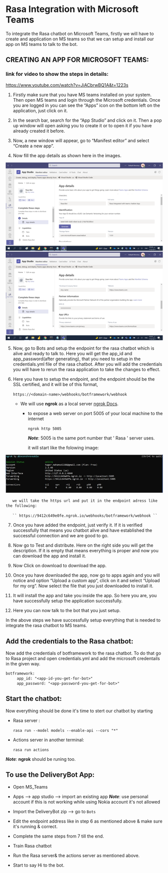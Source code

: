 # Rasa Integration with Microsoft Teams
To integrate the Rasa chatbot on Microsoft Teams, firstly we will have to create and application on MS teams so that we can setup and install our app on MS teams to talk to the bot.
 
## CREATING AN APP FOR MICROSOFT TEAMS:

### link for video to show the steps in details: 

https://www.youtube.com/watch?v=JiACbrwBQ1A&t=1223s

1. Firstly make sure that you have MS teams installed on your system. Then open MS teams and login through the Microsoft credentials. Once you are logged in you can see the “Apps” icon on the bottom left on the application, just click on it.

2. In the search bar, search for the “App Studio” and click on it. Then a pop up window will open asking you to create it or to open it if you have already created it before.

3. Now, a new window will appear, go to “Manifest editor” and select “Create a new app”.

4. Now fill the app details as shown here in the images.

![App Details](https://github.com/ayaallaa/Delivery-Chatbot/blob/main/Rasa_Chatbot/images/App%20details1.png?raw=true)
![App Details](https://github.com/ayaallaa/Delivery-Chatbot/blob/main/Rasa_Chatbot/images/App%20details2.png?raw=true)

5. Now, go to Bots and setup the endpoint for the rasa chatbot which is alive and ready to talk to. Here you will get the app_id and app_password(after generating), that you need to setup in the credentials.yml file of the rasa chatbot. After you will add the credentials you will have to rerun the rasa application to take the changes to effect.

6. Here you have to setup the endpoint, and the endpoint should be the SSL certified, and it will be of this format,

   ``https://<domain-name>/webhooks/botframework/webhook ``

   - We will use **ngrok** as a local server [ngrok Docs](https://ngrok.com/docs).

     - to expose a web server on port 5005 of your local machine to the internet 

       `` ngrok http 5005 `` 

       **_Note_**: 5005 is the same port number that ' Rasa ' server uses. 
      
       it will start like the folowing image:

![ngrok](https://github.com/ayaallaa/Delivery-Chatbot/blob/main/Rasa_Chatbot/images/ngrok.jpeg?raw=true)
       
       we will take the https url and put it in the endpoint adress like the following: 
       
       `` https://9412c649e0fe.ngrok.io/webhooks/botframework/webhook ``

7. Once you have added the endpoint, just verify it. If it is verified successfully that means you chatbot alive and have established the successful connection and we are good to go.

8. Now go to Test and distribute. Here on the right side you will get the description. If it is empty that means everything is proper and now you can download the app and install it.

9. Now Click on download to download the app.

10. Once you have downloaded the app, now go to apps again and you will notice and option “Upload a custom app“, click on it and select “Upload for my org“. Now select the file that you just downloaded to install it.

11. It will install the app and take you inside the app. So here you are, you have successfully setup the application successfully.

12. Here you can now talk to the bot that you just setup.

In the above steps we have successfully setup everything that is needed to integrate the rasa chatbot to MS teams. 


## Add the credentials to the Rasa chatbot:

Now add the credentials of botframework to the rasa chatbot. To do that go to Rasa project and open credentials.yml and add the microsoft credentails in the given way.

``` 
botframework:
     app_id: "<app-id-you-get-for-bot>"
     app_password: "<app-password-you-get-for-bot>" 
```

## Start the chatbot:

Now everything should be done it's time to stert our chatbot by starting 

* Rasa server :

    `` rasa run --model models --enable-api --cors "*" ``

* Actions server in another terminal: 
    
    `` rasa run actions ``

**_Note_**: **ngrok** should be runing too.


## To use the DeliveryBot App:

* Open MS_Teams

* Apps --> app studio --> import an existing app
**_Note_**: use personal account if this is not working while using Nokia account it's not allowed

* Import the DeliveryBot zip --> go to ``Bots``

* Edit the endpoint address like in step 6 as mentioned above & make sure it's running & correct. 

* Complete the same steps from 7 till the end.

* Train Rasa chatbot 

* Run the Rasa server& the actions server as mentioned above.

* Start to say Hi to the bot.
